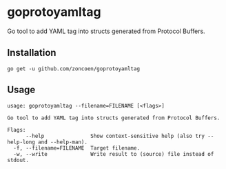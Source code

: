 # goprotoyamltag

Go tool to add YAML tag into structs generated from Protocol Buffers.

## Installation

`go get -u github.com/zoncoen/goprotoyamltag`

## Usage

```
usage: goprotoyamltag --filename=FILENAME [<flags>]

Go tool to add YAML tag into structs generated from Protocol Buffers.

Flags:
      --help               Show context-sensitive help (also try --help-long and --help-man).
  -f, --filename=FILENAME  Target filename.
  -w, --write              Write result to (source) file instead of stdout.
```
